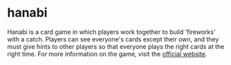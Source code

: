 # hanabi

Hanabi is a card game in which players work together to build 'fireworks' with a catch. Players can see everyone's cards except their own, and they must give hints to other players so that everyone plays the right cards at the right time. For more information on the game, visit the [official website](https://rnrgames.com/hanabi).
